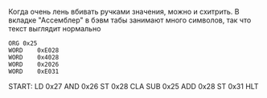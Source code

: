 Когда очень лень вбивать ручками значения, можно и схитрить. В вкладке "Ассемблер" в бэвм табы занимают много символов, так что текст выглядит нормально

	ORG	0x25
	WORD	0xE028
	WORD	0x4028
	WORD	0x2026
	WORD	0xE031

START:	LD	0x27
	AND	0x26
	ST	0x28
	CLA
	SUB	0x25
	ADD	0x28
	ST	0x31
	HLT 

